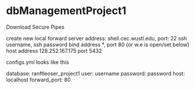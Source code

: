 # dbManagementProject1


Download Secure Pipes

create new local forward
server address: shell.cec.wustl.edu, port: 22
ssh username, ssh password
bind address *, port 80 (or w.e is open/set below)
host address 128.252.167.175 port 5432

configs.yml looks like this

database: ranftleoser_project1
user: username
password: password
host: localhost
forward_port: 80